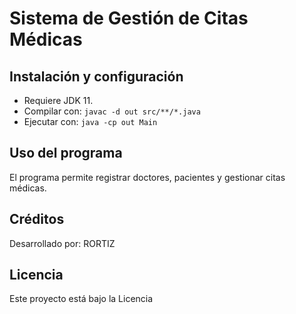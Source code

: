 # Sistema de Gestión de Citas Médicas

## Instalación y configuración
- Requiere JDK 11.
- Compilar con: `javac -d out src/**/*.java`
- Ejecutar con: `java -cp out Main`

## Uso del programa
El programa permite registrar doctores, pacientes y gestionar citas médicas.

## Créditos
Desarrollado por: RORTIZ

## Licencia
Este proyecto está bajo la Licencia
